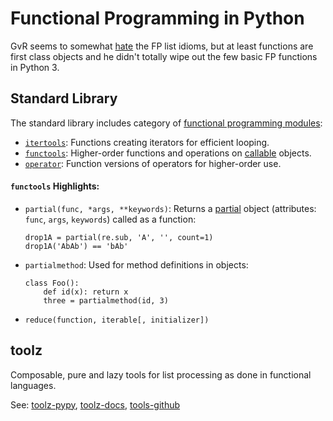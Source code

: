 Functional Programming in Python
================================

GvR seems to somewhat [hate] the FP list idioms, but at least
functions are first class objects and he didn't totally wipe out the
few basic FP functions in Python 3.


Standard Library
----------------

The standard library includes category of [functional programming
modules][functional]:

* [`itertools`]: Functions creating iterators for efficient looping.
* [`functools`]: Higher-order functions and operations on [callable] objects.
* [`operator`]: Function versions of operators for higher-order use.

#### `functools` Highlights:

* `partial(func, *args, **keywords)`: Returns a [partial] object
  (attributes: `func`, `args`, `keywords`) called as a function:
  
      drop1A = partial(re.sub, 'A', '', count=1)
      drop1A('AbAb') == 'bAb'

* `partialmethod`: Used for method definitions in objects:

      class Foo():
          def id(x): return x
          three = partialmethod(id, 3)

* `reduce(function, iterable[, initializer])`


toolz
-----

Composable, pure and lazy tools for list processing as done in
functional languages.

See: [toolz-pypy], [toolz-docs], [tools-github]



[`functools`]: https://docs.python.org/3/library/functools.html
[`itertools`]: https://docs.python.org/3/library/itertools.html
[`operator`]: https://docs.python.org/3/library/operator.html
[callable]: functions.md
[functional]: https://docs.python.org/3/library/functional.html
[hate]: http://www.artima.com/weblogs/viewpost.jsp?thread=98196
[partial]: https://docs.python.org/3/library/functools.html#partial-objects
[tools-github]: https://github.com/pytoolz/toolz/
[toolz-docs]: https://toolz.readthedocs.io/
[toolz-pypy]: https://pypi.python.org/pypi/toolz
